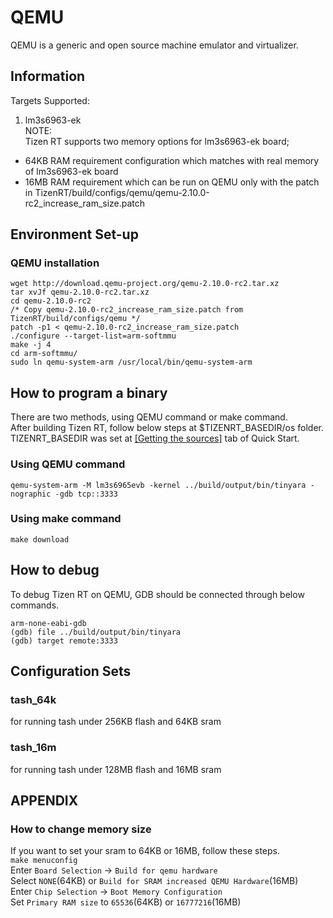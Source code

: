 # QEMU

QEMU is a generic and open source machine emulator and virtualizer.

## Information

Targets Supported:

1. lm3s6963-ek  
NOTE:  
Tizen RT supports two memory options for lm3s6963-ek board;
- 64KB RAM requirement configuration which matches with real memory of lm3s6963-ek board
- 16MB RAM requirement which can be run on QEMU only with the patch in TizenRT/build/configs/qemu/qemu-2.10.0-rc2_increase_ram_size.patch

## Environment Set-up
### QEMU installation

```
wget http://download.qemu-project.org/qemu-2.10.0-rc2.tar.xz
tar xvJf qemu-2.10.0-rc2.tar.xz
cd qemu-2.10.0-rc2
/* Copy qemu-2.10.0-rc2_increase_ram_size.patch from TizenRT/build/configs/qemu */
patch -p1 < qemu-2.10.0-rc2_increase_ram_size.patch
./configure --target-list=arm-softmmu
make -j 4
cd arm-softmmu/
sudo ln qemu-system-arm /usr/local/bin/qemu-system-arm
```
## How to program a binary

There are two methods, using QEMU command or make command.  
After building Tizen RT, follow below steps at $TIZENRT_BASEDIR/os folder.  
TIZENRT_BASEDIR was set at [[Getting the sources]](../../../README.md#getting-the-sources) tab of Quick Start.

### Using QEMU command

```
qemu-system-arm -M lm3s6965evb -kernel ../build/output/bin/tinyara -nographic -gdb tcp::3333
```

### Using make command

```
make download
```

## How to debug

To debug Tizen RT on QEMU, GDB should be connected through below commands.

```
arm-none-eabi-gdb
(gdb) file ../build/output/bin/tinyara
(gdb) target remote:3333
```

## Configuration Sets
### tash_64k
for running tash under 256KB flash and 64KB sram

### tash_16m
for running tash under 128MB flash and 16MB sram

## APPENDIX
### How to change memory size
If you want to set your sram to 64KB or 16MB, follow these steps.  
`make menuconfig`  
Enter `Board Selection` -> `Build for qemu hardware`  
Select `NONE`(64KB) or `Build for SRAM increased QEMU Hardware`(16MB)  
Enter `Chip Selection` -> `Boot Memory Configuration`  
Set `Primary RAM size` to `65536`(64KB) or `16777216`(16MB)
